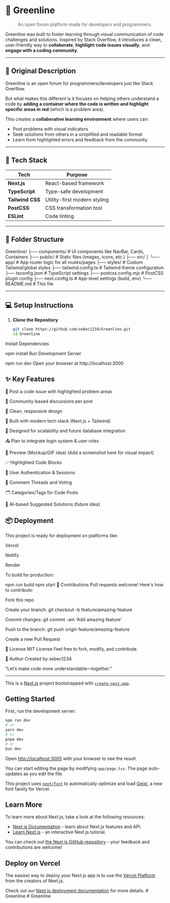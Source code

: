 # 🌿 Greenline

> An open forum platform made for developers and programmers.

Greenline was built to foster learning through visual communication of code challenges and solutions. Inspired by Stack Overflow, it introduces a clean, user-friendly way to **collaborate**, **highlight code issues visually**, and **engage with a coding community**.

---

## 📌 Original Description

Greenline is an open forum for programmers/developers just like Stack Overflow.

But what makes this different is it focuses on helping others understand a code by **adding a container where the code is written and highlight specific areas in red** (which is a problem area).

This creates a **collaborative learning environment** where users can:

- Post problems with visual indicators
- Seek solutions from others in a simplified and readable format
- Learn from highlighted errors and feedback from the community

---

## 🔧 Tech Stack

| Tech            | Purpose                              |
|-----------------|--------------------------------------|
| **Next.js**     | React-based framework                |
| **TypeScript**  | Type-safe development                |
| **Tailwind CSS**| Utility-first modern styling         |
| **PostCSS**     | CSS transformation tool              |
| **ESLint**      | Code linting                         |

---

## 📁 Folder Structure

Greenline/
├── components/ # UI components like NavBar, Cards, Containers
├── public/ # Static files (images, icons, etc.)
├── src/
│ └── app/ # App router logic for all routes/pages
├── styles/ # Custom Tailwind/global styles
├── tailwind.config.ts # Tailwind theme configuration
├── tsconfig.json # TypeScript settings
├── postcss.config.mjs # PostCSS plugin config
├── next.config.ts # App-level settings (build, env)
└── README.md # This file

---

## 💻 Setup Instructions

1. **Clone the Repository**
   ```bash
   git clone https://github.com/xebec1234/Greenline.git
   cd Greenline
Install Dependencies

npm install
Run Development Server

npm run dev
Open your browser at http://localhost:3000

## ✨ Key Features
📝 Post a code issue with highlighted problem areas

💬 Community-based discussions per post

🎯 Clean, responsive design

🚀 Built with modern tech stack (Next.js + Tailwind)

🔐 Designed for scalability and future database integration

📤 Plan to integrate login system & user roles

📸 Preview (Mockup/GIF idea)
(Add a screenshot here for visual impact)

✅ Highlighted Code Blocks

🔐 User Authentication & Sessions

💬 Comment Threads and Voting

🗂️ Categories/Tags for Code Posts

🧠 AI-based Suggested Solutions (future idea)

## 📦 Deployment
This project is ready for deployment on platforms like:

Vercel

Netlify

Render

To build for production:

npm run build
npm start
🧠 Contributions
Pull requests welcome! Here's how to contribute:

Fork this repo

Create your branch: git checkout -b feature/amazing-feature

Commit changes: git commit -am 'Add amazing feature'

Push to the branch: git push origin feature/amazing-feature

Create a new Pull Request

📝 License
MIT License
Feel free to fork, modify, and contribute.

🙌 Author
Created by xebec1234

“Let’s make code more understandable—together.”

---

This is a [Next.js](https://nextjs.org) project bootstrapped with [`create-next-app`](https://nextjs.org/docs/app/api-reference/cli/create-next-app).

## Getting Started

First, run the development server:

```bash
npm run dev
# or
yarn dev
# or
pnpm dev
# or
bun dev
```

Open [http://localhost:3000](http://localhost:3000) with your browser to see the result.

You can start editing the page by modifying `app/page.tsx`. The page auto-updates as you edit the file.

This project uses [`next/font`](https://nextjs.org/docs/app/building-your-application/optimizing/fonts) to automatically optimize and load [Geist](https://vercel.com/font), a new font family for Vercel.

## Learn More

To learn more about Next.js, take a look at the following resources:

- [Next.js Documentation](https://nextjs.org/docs) - learn about Next.js features and API.
- [Learn Next.js](https://nextjs.org/learn) - an interactive Next.js tutorial.

You can check out [the Next.js GitHub repository](https://github.com/vercel/next.js) - your feedback and contributions are welcome!

## Deploy on Vercel

The easiest way to deploy your Next.js app is to use the [Vercel Platform](https://vercel.com/new?utm_medium=default-template&filter=next.js&utm_source=create-next-app&utm_campaign=create-next-app-readme) from the creators of Next.js.

Check out our [Next.js deployment documentation](https://nextjs.org/docs/app/building-your-application/deploying) for more details.
#   G r e e n l i n e 
 
 # Greenline
